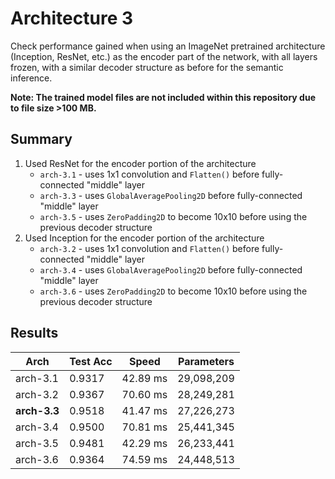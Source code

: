 # Architecture 3
Check performance gained when using an ImageNet pretrained architecture (Inception, ResNet, etc.) as the encoder part of the network, with all layers frozen, with a similar decoder structure as before for the semantic inference.

**Note: The trained model files are not included within this repository due to file size >100 MB.**

## Summary
1. Used ResNet for the encoder portion of the architecture
   - `arch-3.1` - uses 1x1 convolution and `Flatten()` before fully-connected "middle" layer
   - `arch-3.3` - uses `GlobalAveragePooling2D` before fully-connected "middle" layer
   - `arch-3.5` - uses `ZeroPadding2D` to become 10x10 before using the previous decoder structure
2. Used Inception for the encoder portion of the architecture
   - `arch-3.2` - uses 1x1 convolution and `Flatten()` before fully-connected "middle" layer
   - `arch-3.4` - uses `GlobalAveragePooling2D` before fully-connected "middle" layer
   - `arch-3.6` - uses `ZeroPadding2D` to become 10x10 before using the previous decoder structure

## Results

Arch | Test Acc | Speed | Parameters
--- | --- | --- | ---
arch-3.1 | 0.9317 | 42.89 ms | 29,098,209
arch-3.2 | 0.9367 | 70.60 ms | 28,249,281
**arch-3.3** | 0.9518 | 41.47 ms | 27,226,273
arch-3.4 | 0.9500 | 70.81 ms | 25,441,345
arch-3.5 | 0.9481 | 42.29 ms | 26,233,441
arch-3.6 | 0.9364 | 74.59 ms | 24,448,513